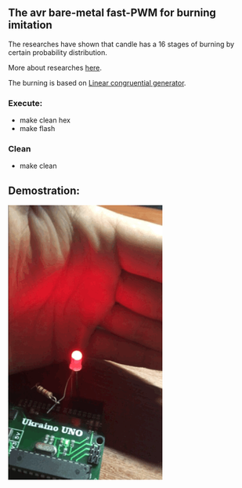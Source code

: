 The avr bare-metal fast-PWM for burning imitation
---------------------------------------------------------------------------------
The researches have shown that candle has a 16 stages of burning by certain probability distribution.

More about researches [here](https://github.com/cpldcpu/CandleLEDhack).

The burning is based on [Linear congruential generator](https://en.wikipedia.org/wiki/Linear_congruential_generator).

### Execute:
- make clean hex
- make flash

### Clean
- make clean

## Demostration:  
![demostration](candle.gif)

